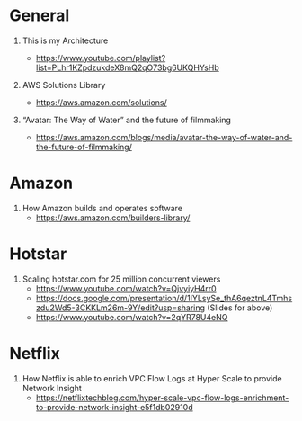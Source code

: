 
# General

1. This is my Architecture
    - https://www.youtube.com/playlist?list=PLhr1KZpdzukdeX8mQ2qO73bg6UKQHYsHb

1. AWS Solutions Library
    - https://aws.amazon.com/solutions/

1. “Avatar: The Way of Water” and the future of filmmaking
    - https://aws.amazon.com/blogs/media/avatar-the-way-of-water-and-the-future-of-filmmaking/

# Amazon

1. How Amazon builds and operates software
    - https://aws.amazon.com/builders-library/

# Hotstar

1. Scaling hotstar.com for 25 million concurrent viewers
    - https://www.youtube.com/watch?v=QjvyiyH4rr0
    - https://docs.google.com/presentation/d/1IYLsySe_thA6qeztnL4Tmhszdu2Wd5-3CKKLm26m-9Y/edit?usp=sharing (Slides for above)
    - https://www.youtube.com/watch?v=2qYR78U4eNQ

# Netflix

1. How Netflix is able to enrich VPC Flow Logs at Hyper Scale to provide Network Insight
    - https://netflixtechblog.com/hyper-scale-vpc-flow-logs-enrichment-to-provide-network-insight-e5f1db02910d